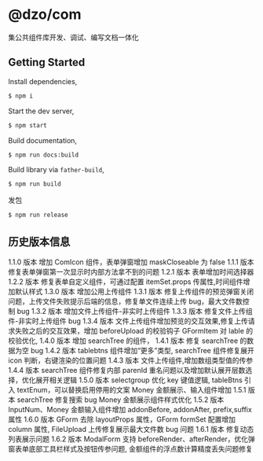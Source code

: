 # @dzo/com

集公共组件库开发、调试、编写文档一体化

## Getting Started

Install dependencies,

```bash
$ npm i
```

Start the dev server,

```bash
$ npm start
```

Build documentation,

```bash
$ npm run docs:build
```

Build library via `father-build`,

```bash
$ npm run build
```

发包

```bash
$ npm run release
```

## 历史版本信息

1.1.0 版本 增加 ComIcon 组件，表单弹窗增加 maskCloseable 为 false
1.1.1 版本 修复表单弹窗第一次显示时内部方法拿不到的问题
1.2.1 版本 表单增加时间选择器
1.2.2 版本 修复表单自定义组件，可通过配置 itemSet.props 传属性,时间组件增加默认样式
1.3.0 版本 增加公用上传组件
1.3.1 版本 修复上传组件的预览弹窗关闭问题，上传文件失败提示后端的信息，修复单文件连续上传 bug，最大文件数控制 bug
1.3.2 版本 增加文件上传组件-非实时上传组件
1.3.3 版本 修复文件上传组件-非实时上传组件 bug
1.3.4 版本 文件上传组件增加预览的交互效果,修复上传请求失败之后的交互效果，增加 beforeUpload 的校验钩子
GFormItem 对 lable 的校验优化,
1.4.0 版本 增加 searchTree 的组件，
1.4.1 版本 修复 searchTree 的数据为空 bug
1.4.2 版本 tablebtns 组件增加“更多”类型,
searchTree 组件修复展开 icon 判断，右键渲染的位置问题
1.4.3 版本 文件上传组件,增加数组类型值的传参
1.4.4 版本 searchTree 组件修复内部 parenId 重名问题以及增加默认展开层数选择，优化展开相关逻辑
1.5.0 版本 selectgroup 优化 key 键值逻辑,
tableBtns 引入 textEnum，可以替换启用停用的文案
Money 金额展示、输入组件增加
1.5.1 版本 searchTree 修复搜索 bug
Money 金额展示组件样式优化
1.5.2 版本 InputNum、Money 金额输入组件增加 addonBefore, addonAfter, prefix,suffix 属性
1.6.0 版本 GForm 去除 layoutProps 属性，GForm formSet 配置增加 column 属性,
FileUpload 上传修复展示最大文件数 bug 问题
1.6.1 版本 修复动态列表展示问题
1.6.2 版本 ModalForm 支持 beforeRender、afterRender，优化弹窗表单底部工具栏样式及按钮传参问题,
金额组件的浮点数计算精度丢失问题修复
